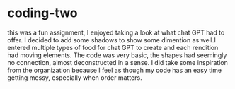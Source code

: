 # coding-two
this was a fun assignment, I enjoyed taking a look at what chat GPT had to offer. I decided to add some shadows to show some dimention as well.I entered multiple types of food for chat GPT to create and each rendition had moving elements. The code was very basic, the shapes had seemingly no connection, almost deconstructed in a sense. I did take some inspiration from the organization because I feel as though my code has an easy time getting messy, especially when order matters.     
